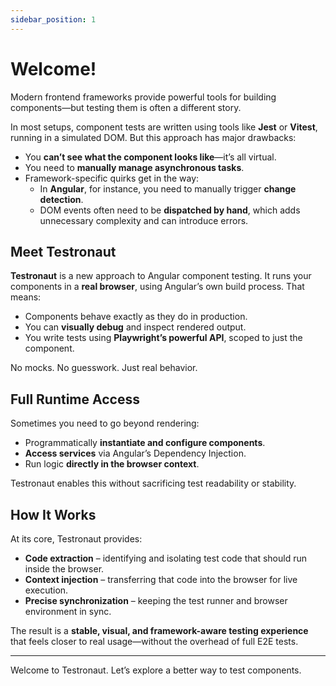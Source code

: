 ```yaml
---
sidebar_position: 1
---
```


# Welcome!

Modern frontend frameworks provide powerful tools for building components—but testing them is often a different story.

In most setups, component tests are written using tools like **Jest** or **Vitest**, running in a simulated DOM. But this approach has major drawbacks:

- You **can’t see what the component looks like**—it’s all virtual.
- You need to **manually manage asynchronous tasks**.
- Framework-specific quirks get in the way:
  - In **Angular**, for instance, you need to manually trigger **change detection**.
  - DOM events often need to be **dispatched by hand**, which adds unnecessary complexity and can introduce errors.

## Meet Testronaut

**Testronaut** is a new approach to Angular component testing. It runs your components in a **real browser**, using Angular’s own build process. That means:

- Components behave exactly as they do in production.
- You can **visually debug** and inspect rendered output.
- You write tests using **Playwright’s powerful API**, scoped to just the component.

No mocks. No guesswork. Just real behavior.

## Full Runtime Access

Sometimes you need to go beyond rendering:

- Programmatically **instantiate and configure components**.
- **Access services** via Angular’s Dependency Injection.
- Run logic **directly in the browser context**.

Testronaut enables this without sacrificing test readability or stability.

## How It Works

At its core, Testronaut provides:

- **Code extraction** – identifying and isolating test code that should run inside the browser.
- **Context injection** – transferring that code into the browser for live execution.
- **Precise synchronization** – keeping the test runner and browser environment in sync.

The result is a **stable, visual, and framework-aware testing experience** that feels closer to real usage—without the overhead of full E2E tests.

---

Welcome to Testronaut. Let’s explore a better way to test components.
